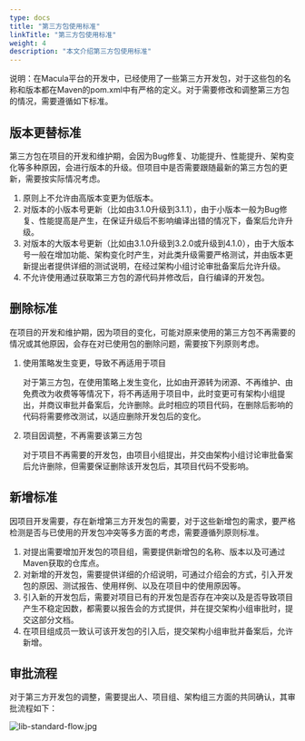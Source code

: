 ```yaml
---
type: docs
title: "第三方包使用标准"
linkTitle: "第三方包使用标准"
weight: 4
description: "本文介绍第三方包使用标准"
---
```



说明：在Macula平台的开发中，已经使用了一些第三方开发包，对于这些包的名称和版本都在Maven的pom.xml中有严格的定义。对于需要修改和调整第三方包的情况，需要遵循如下标准。

## 版本更替标准

第三方包在项目的开发和维护期，会因为Bug修复、功能提升、性能提升、架构变化等多种原因，会进行版本的升级。但项目中是否需要跟随最新的第三方包的更新，需要按实际情况考虑。

1. 原则上不允许由高版本变更为低版本。
2. 对版本的小版本号更新（比如由3.1.0升级到3.1.1），由于小版本一般为Bug修复、性能提高是产生，在保证升级后不影响编译出错的情况下，备案后允许升级。
3. 对版本的大版本号更新（比如由3.1.0升级到3.2.0或升级到4.1.0），由于大版本号一般在增加功能、架构变化时产生，对此类升级需要严格测试，并由版本更新提出者提供详细的测试说明，在经过架构小组讨论审批备案后允许升级。
4. 不允许使用通过获取第三方包的源代码并修改后，自行编译的开发包。

## 删除标准

在项目的开发和维护期，因为项目的变化，可能对原来使用的第三方包不再需要的情况或其他原因，会存在对已使用包的删除问题，需要按下列原则考虑。

1. 使用策略发生变更，导致不再适用于项目

    对于第三方包，在使用策略上发生变化，比如由开源转为闭源、不再维护、由免费改为收费等等情况下，将不再适用于项目中，此时变更可有架构小组提出，并商议审批并备案后，允许删除。此时相应的项目代码，在删除后影响的代码将需要修改测试，以适应删除开发包后的变化。
    
2. 项目因调整，不再需要该第三方包

    对于项目不再需要的开发包，由项目小组提出，并交由架构小组讨论审批备案后允许删除，但需要保证删除该开发包后，其项目代码不受影响。
    
## 新增标准

因项目开发需要，存在新增第三方开发包的需要，对于这些新增包的需求，要严格检测是否与已使用的开发包冲突等多方面的考虑，需要遵循列原则标准。

1. 对提出需要增加开发包的项目组，需要提供新增包的名称、版本以及可通过Maven获取的仓库点。
2. 对新增的开发包，需要提供详细的介绍说明，可通过介绍会的方式，引入开发包的原因、测试报告、使用样例、以及在项目中的使用原因等。
3. 引入新的开发包后，需要对项目已有的开发包是否存在冲突以及是否导致项目产生不稳定因数，都需要以报告会的方式提供，并在提交架构小组审批时，提交这部分文档。
4. 在项目组成员一致认可该开发包的引入后，提交架构小组审批并备案后，允许新增。

## 审批流程

对于第三方开发包的调整，需要提出人、项目组、架构组三方面的共同确认，其审批流程如下：

![lib-standard-flow.jpg](../images/chapter5/lib-standard-flow.jpg "lib-standard-flow.jpg")

